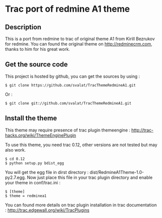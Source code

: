 Trac port of redmine A1 theme
=============================

Description
-----------

This is a port from redmine to trac of original theme A1 from Kirill Bezrukov 
for redmine. You can found the original theme on http://redminecrm.com, thanks
to him for his great work.

Get the source code
-------------------

This project is hosted by github, you can get the sources by using :

	$ git clone https://github.com/svalat/TracThemeRedmineA1.git

Or : 

	$ git clone git://github.com/svalat/TracThemeRedmineA1.git

Install the theme
-----------------

This theme may require presence of trac plugin themeengine :
http://trac-hacks.org/wiki/ThemeEnginePlugin

To use this theme, you need trac 0.12, other versions are not tested 
but may also work.

	$ cd 0.12
	$ python setup.py bdist_egg

You will get the egg file in dirst directory : dist/RedmineA1Theme-1.0-py2.7.egg.
Now just place this file in your trac plugin directory and enable your theme in 
conf/trac.ini :

	$ [theme]
	$ theme = redminea1

You can found more details on trac plugin installation in trac documentation :
http://trac.edgewall.org/wiki/TracPlugins
